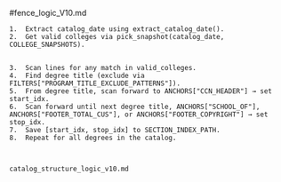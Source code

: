 #fence_logic_V10.md

	1.	Extract catalog_date using extract_catalog_date().
	2.	Get valid colleges via pick_snapshot(catalog_date, COLLEGE_SNAPSHOTS).

    
	3.	Scan lines for any match in valid_colleges.
	4.	Find degree title (exclude via FILTERS["PROGRAM_TITLE_EXCLUDE_PATTERNS"]).
	5.	From degree title, scan forward to ANCHORS["CCN_HEADER"] → set start_idx.
	6.	Scan forward until next degree title, ANCHORS["SCHOOL_OF"], ANCHORS["FOOTER_TOTAL_CUS"], or ANCHORS["FOOTER_COPYRIGHT"] → set stop_idx.
	7.	Save [start_idx, stop_idx] to SECTION_INDEX_PATH.
	8.	Repeat for all degrees in the catalog.



	catalog_structure_logic_v10.md